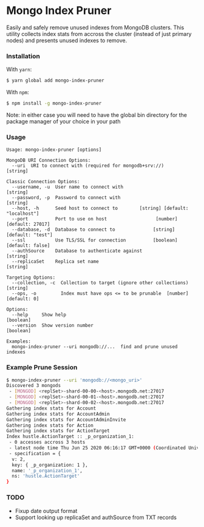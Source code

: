 # Mongo Index Pruner

Easily and safely remove unused indexes from MongoDB clusters. This utility collects index stats from accross the cluster (instead of just primary nodes) and presents unused indexes to remove.

### Installation

With `yarn`:

```sh
$ yarn global add mongo-index-pruner
```

With `npm`:
```sh
$ npm install -g mongo-index-pruner
```

Note: in either case you will need to have the global bin directory for the package manager of your choice in your path

### Usage

```
Usage: mongo-index-pruner [options]

MongoDB URI Connection Options:
  --uri  URI to connect with (required for mongodb+srv://)              [string]

Classic Connection Options:
  --username, -u  User name to connect with                             [string]
  --password, -p  Password to connect with                              [string]
  --host, -h      Seed host to connect to        [string] [default: "localhost"]
  --port          Port to use on host                  [number] [default: 27017]
  --database, -d  Database to connect to              [string] [default: "test"]
  --ssl           Use TLS/SSL for connection          [boolean] [default: false]
  --authSource    Database to authenticate against                      [string]
  --replicaSet    Replica set name                                      [string]

Targeting Options:
  --collection, -c  Collection to target (ignore other collections)     [string]
  --ops, -o         Index must have ops <= to be prunable  [number] [default: 0]

Options:
  --help     Show help                                                 [boolean]
  --version  Show version number                                       [boolean]

Examples:
  mongo-index-pruner --uri mongodb://...  find and prune unused indexes
```

### Example Prune Session

```sh
$ mongo-index-pruner --uri 'mongodb://<mongo_uri>'
Discovered 3 mongods
 - [MONGOD] <replSet>-shard-00-00-<host>.mongodb.net:27017
 - [MONGOD] <replSet>-shard-00-01-<host>.mongodb.net:27017
 - [MONGOD] <replSet>-shard-00-02-<host>.mongodb.net:27017
Gathering index stats for Account
Gathering index stats for AccountAdmin
Gathering index stats for AccountAdminInvite
Gathering index stats for Action
Gathering index stats for ActionTarget
Index hustle.ActionTarget :: _p_organization_1:
 - 0 accesses accross 3 hosts
 - latest node time Thu Jun 25 2020 06:16:17 GMT+0000 (Coordinated Universal Time)
 - specification = {
  v: 2,
  key: { _p_organization: 1 },
  name: '_p_organization_1',
  ns: 'hustle.ActionTarget'
}

```

### TODO
 - Fixup date output format
 - Support looking up replicaSet and authSource from TXT records

